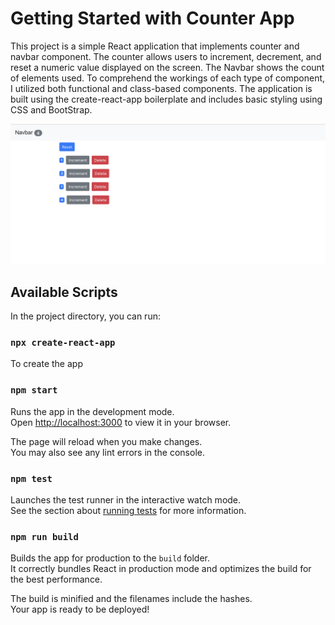 # Getting Started with Counter App

This project is a simple React application that implements counter and navbar component. The counter allows users to increment, decrement, and reset a numeric value displayed on the screen. The Navbar shows the count of elements used. To comprehend the workings of each type of component, I utilized both functional and class-based components. The application is built using the create-react-app boilerplate and includes basic styling using CSS and BootStrap. 

![](https://github.com/dhillonajender/React-Counter/blob/main/Screenshot%202023-04-10%20at%205.10.52%20PM.png)



## Available Scripts


In the project directory, you can run:
### `npx create-react-app`
To create the app

### `npm start`

Runs the app in the development mode.\
Open [http://localhost:3000](http://localhost:3000) to view it in your browser.

The page will reload when you make changes.\
You may also see any lint errors in the console.

### `npm test`

Launches the test runner in the interactive watch mode.\
See the section about [running tests](https://facebook.github.io/create-react-app/docs/running-tests) for more information.

### `npm run build`

Builds the app for production to the `build` folder.\
It correctly bundles React in production mode and optimizes the build for the best performance.

The build is minified and the filenames include the hashes.\
Your app is ready to be deployed!



